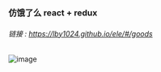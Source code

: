### 仿饿了么 react + redux
###### 链接 : https://lby1024.github.io/ele/#/goods
![image](https://note.youdao.com/yws/api/personal/file/504E5532B5C44D1B92B0B6A5DAEE11B8?method=download&shareKey=5d292448019e3ce53b2c9b1e0495fc6f)

